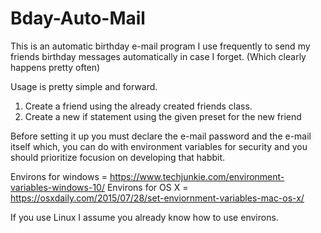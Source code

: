 # Bday-Auto-Mail
This is an automatic birthday e-mail program I use frequently to send my friends birthday messages automatically in case I forget. (Which clearly happens pretty often)


Usage is pretty simple and forward.

1. Create a friend using the already created friends class.
2. Create a new if statement using the given preset for the new friend

Before setting it up you must declare the e-mail password and the e-mail itself which, you can do with environment variables for security and you should prioritize focusion on developing that habbit.

Environs for windows = https://www.techjunkie.com/environment-variables-windows-10/
Environs for OS X = https://osxdaily.com/2015/07/28/set-enviornment-variables-mac-os-x/

If you use Linux I assume you already know how to use environs.

